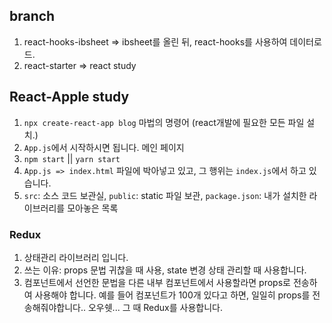 ## branch

1. react-hooks-ibsheet  => ibsheet를 올린 뒤, react-hooks를 사용하여 데이터로드.
2. react-starter => react study

## React-Apple study

1. `npx create-react-app blog` 마법의 명령어 (react개발에 필요한 모든 파일 설치.)
2. `App.js`에서 시작하시면 됩니다. 메인 페이지
3. `npm start` || `yarn start`
4. `App.js => index.html` 파일에 박아넣고 있고, 그 행위는 `index.js`에서 하고 있습니다.
5. `src`: 소스 코드 보관실, `public`: static 파일 보관, `package.json`: 내가 설치한 라이브러리를 모아놓은 목록

### Redux

1. 상태관리 라이브러리 입니다.
2. 쓰는 이유: props 문법 귀찮을 때 사용, state 변경 상태 관리할 때 사용합니다.
3. 컴포넌트에서 선언한 문법을 다른 내부 컴포넌트에서 사용할라면 props로 전송하여 사용해야 합니다. 예를 들어 컴포넌트가 100개 있다고 하면, 일일히 props를 전송해줘야합니다.. 오우쉣... 그 때 Redux를 사용합니다.